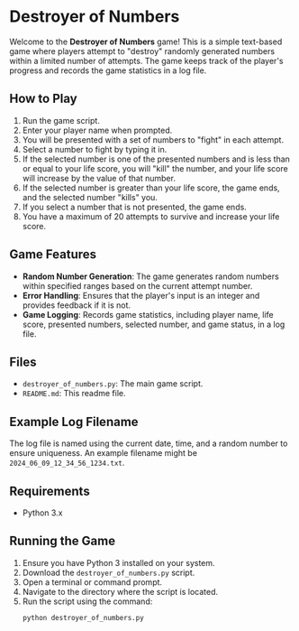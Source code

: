 # Destroyer of Numbers

Welcome to the **Destroyer of Numbers** game! This is a simple text-based game where players attempt to "destroy" randomly generated numbers within a limited number of attempts. The game keeps track of the player's progress and records the game statistics in a log file.

## How to Play

1. Run the game script.
2. Enter your player name when prompted.
3. You will be presented with a set of numbers to "fight" in each attempt.
4. Select a number to fight by typing it in.
5. If the selected number is one of the presented numbers and is less than or equal to your life score, you will "kill" the number, and your life score will increase by the value of that number.
6. If the selected number is greater than your life score, the game ends, and the selected number "kills" you.
7. If you select a number that is not presented, the game ends.
8. You have a maximum of 20 attempts to survive and increase your life score.

## Game Features

- **Random Number Generation**: The game generates random numbers within specified ranges based on the current attempt number.
- **Error Handling**: Ensures that the player's input is an integer and provides feedback if it is not.
- **Game Logging**: Records game statistics, including player name, life score, presented numbers, selected number, and game status, in a log file.

## Files

- `destroyer_of_numbers.py`: The main game script.
- `README.md`: This readme file.

## Example Log Filename

The log file is named using the current date, time, and a random number to ensure uniqueness. An example filename might be `2024_06_09_12_34_56_1234.txt`.

## Requirements

- Python 3.x

## Running the Game

1. Ensure you have Python 3 installed on your system.
2. Download the `destroyer_of_numbers.py` script.
3. Open a terminal or command prompt.
4. Navigate to the directory where the script is located.
5. Run the script using the command:
   ```bash
   python destroyer_of_numbers.py
